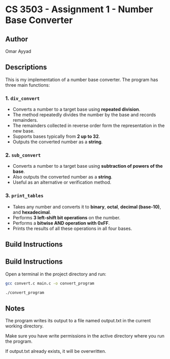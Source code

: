 # CS 3503 - Assignment 1 - Number Base Converter

## Author
Omar Ayyad

## Descriptions
This is my implementation of a number base converter. The program has three main functions:

### 1. `div_convert`

- Converts a number to a target base using **repeated division**.
- The method repeatedly divides the number by the base and records remainders.
- The remainders collected in reverse order form the representation in the new base.
- Supports bases typically from **2 up to 32**.
- Outputs the converted number as a **string**.

### 2. `sub_convert`

- Converts a number to a target base using **subtraction of powers of the base**.
- Also outputs the converted number as a **string**.
- Useful as an alternative or verification method.

### 3. `print_tables`

- Takes any number and converts it to **binary**, **octal**, **decimal (base-10)**, and **hexadecimal**.
- Performs **3 left-shift bit operations** on the number.
- Performs a **bitwise AND operation with 0xFF**.
- Prints the results of all these operations in all four bases.

## Build Instructions
## Build Instructions

Open a terminal in the project directory and run:

```bash
gcc convert.c main.c -o convert_program

./convert_program
```

## Notes
The program writes its output to a file named output.txt in the current working directory.

Make sure you have write permissions in the active directory where you run the program.

If output.txt already exists, it will be overwritten.
